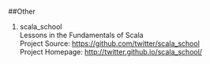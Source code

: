 ##Other

1. scala_school   
Lessons in the Fundamentals of Scala   
Project Source: https://github.com/twitter/scala_school    
Project Homepage: http://twitter.github.io/scala_school/ 




   